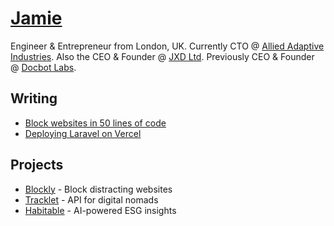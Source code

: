 # [Jamie](https://www.jxd.dev/)

Engineer & Entrepreneur from London, UK. Currently CTO @ [Allied Adaptive Industries](https://www.a2i.network/). Also the CEO & Founder @ [JXD Ltd](https://www.jxd.dev). Previously CEO & Founder @ [Docbot Labs](https://www.uktech.news/saas/docbot-labs-pre-seed-20221102).

## Writing

- [Block websites in 50 lines of code](https://www.jxd.dev/blog/block-websites-in-50-lines)
- [Deploying Laravel on Vercel](https://www.jxd.dev/blog/laravel-vercel-example)

## Projects

- [Blockly](https://blockly.jxd.dev/) - Block distracting websites
- [Tracklet](https://www.tracklet.dev/) - API for digital nomads
- [Habitable](https://www.habitable.app) - AI-powered ESG insights
